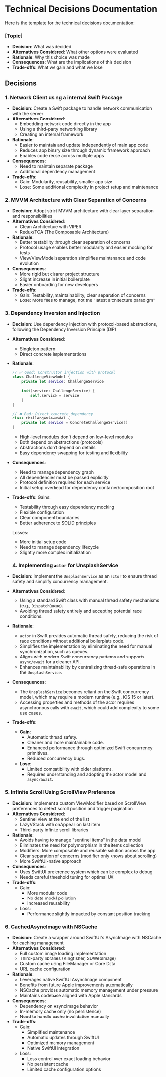 # Technical Decisions Documentation

Here is the template for the technical decisions documentation:
### [Topic]
- **Decision**: What was decided
- **Alternatives Considered**: What other options were evaluated
- **Rationale**: Why this choice was made
- **Consequences**: What are the implications of this decision
- **Trade-offs**: What we gain and what we lose

## Decisions

### 1. Network Client using a internal Swift Package

- **Decision**: Create a Swift package to handle network communication with the server
- **Alternatives Considered**: 
  - Embedding network code directly in the app
  - Using a third-party networking library
  - Creating an internal framework
- **Rationale**: 
  - Easier to maintain and update independently of main app code
  - Reduces app binary size through dynamic framework approach
  - Enables code reuse across multiple apps
- **Consequences**:
  - Need to maintain separate package
  - Additional dependency management
- **Trade-offs**:
  - Gain: Modularity, reusability, smaller app size
  - Lose: Some additional complexity in project setup and maintenance

### 2. MVVM Architecture with Clear Separation of Concerns

- **Decision**: Adopt strict MVVM architecture with clear layer separation and responsibilities
- **Alternatives Considered**: 
  - Clean Architecture with VIPER
  - Redux/TCA (The Composable Architecture)
- **Rationale**: 
  - Better testability through clear separation of concerns
  - Protocol usage enables better modularity and easier mocking for tests
  - View/ViewModel separation simplifies maintenance and code evolution
- **Consequences**:
  - More rigid but clearer project structure
  - Slight increase in initial boilerplate
  - Easier onboarding for new developers
- **Trade-offs**:
  - Gain: Testability, maintainability, clear separation of concerns
  - Lose: More files to manage, not the "latest architecture paradigm"

### 3. Dependency Inversion and Injection
- **Decision**: Use dependency injection with protocol-based abstractions, following the Dependency Inversion Principle (DIP)

- **Alternatives Considered**:
  - Singleton pattern
  - Direct concrete implementations

- **Rationale**:
  ```swift
  // ✅ Good: Constructor injection with protocol
  class ChallengeViewModel {
      private let service: ChallengeService
      
      init(service: ChallengeService) {
          self.service = service
      }
  }
  
  // ❌ Bad: Direct concrete dependency
  class ChallengeViewModel {
      private let service = ConcreteChallengeService()
  }
  ```
  - High-level modules don't depend on low-level modules
  - Both depend on abstractions (protocols)
  - Abstractions don't depend on details
  - Easy dependency swapping for testing and flexibility

- **Consequences**:
  - Need to manage dependency graph
  - All dependencies must be passed explicitly
  - Protocol definition required for each service
  - Initial setup overhead for dependency container/composition root

- **Trade-offs**:
  Gains:
  - Testability through easy dependency mocking
  - Flexible configuration
  - Clear component boundaries
  - Better adherence to SOLID principles
  
  Losses:
  - More initial setup code
  - Need to manage dependency lifecycle
  - Slightly more complex initialization

  ### 4. Implementing `actor` for UnsplashService

- **Decision**: Implement the `UnsplashService` as an `actor` to ensure thread safety and simplify concurrency management.
- **Alternatives Considered**:
  - Using a standard Swift class with manual thread safety mechanisms (e.g., `DispatchQueue`).
  - Avoiding thread safety entirely and accepting potential race conditions.
- **Rationale**:
  - `actor` in Swift provides automatic thread safety, reducing the risk of race conditions without additional boilerplate code.
  - Simplifies the implementation by eliminating the need for manual synchronization, such as queues.
  - Aligns with modern Swift concurrency patterns and supports `async/await` for a cleaner API.
  - Enhances maintainability by centralizing thread-safe operations in the `UnsplashService`.
- **Consequences**:
  - The `UnsplashService` becomes reliant on the Swift concurrency model, which may require a modern runtime (e.g., iOS 15 or later).
  - Accessing properties and methods of the actor requires asynchronous calls with `await`, which could add complexity to some use cases.
- **Trade-offs**:
  - **Gain**: 
    - Automatic thread safety.
    - Cleaner and more maintainable code.
    - Enhanced performance through optimized Swift concurrency primitives.
    - Reduced concurrency bugs.
  - **Lose**: 
    - Limited compatibility with older platforms.
    - Requires understanding and adopting the actor model and `async/await`.

### 5. Infinite Scroll Using ScrollView Preference

- **Decision**: Implement a custom ViewModifier based on ScrollView preferences to detect scroll position and trigger pagination
- **Alternatives Considered**: 
  - Sentinel view at the end of the list
  - LazyVStack with onAppear on last item
  - Third-party infinite scroll libraries
- **Rationale**: 
  - Avoids having to manage "sentinel items" in the data model
  - Eliminates the need for polymorphism in the items collection
  - Modifiers: More composable and reusable solution across the app
  - Clear separation of concerns (modifier only knows about scrolling)
  - More SwiftUI-native approach
- **Consequences**: 
  - Uses SwiftUI preference system which can be complex to debug
  - Needs careful threshold tuning for optimal UX
- **Trade-offs**: 
  - Gain: 
    - More modular code
    - No data model pollution
    - Increased reusability
  - Loss:
    - Performance slightly impacted by constant position tracking

### 6. CachedAsyncImage with NSCache

- **Decision**: Create a wrapper around SwiftUI's AsyncImage with NSCache for caching management
- **Alternatives Considered**:
  - Full custom image loading implementation
  - Third-party libraries (Kingfisher, SDWebImage)
  - Custom cache using FileManager or Core Data
  - URL cache configuration
- **Rationale**: 
  - Leverages native SwiftUI AsyncImage component
  - Benefits from future Apple improvements automatically
  - NSCache provides automatic memory management under pressure
  - Maintains codebase aligned with Apple standards
- **Consequences**: 
  - Dependency on AsyncImage behavior
  - In-memory cache only (no persistence)
  - Need to handle cache invalidation manually
- **Trade-offs**: 
  - Gain:
    - Simplified maintenance
    - Automatic updates through SwiftUI
    - Optimized memory management
    - Native SwiftUI integration
  - Loss:
    - Less control over exact loading behavior
    - No persistent cache
    - Limited cache configuration options